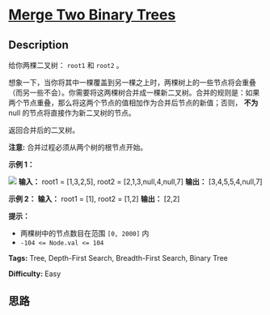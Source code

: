 # [Merge Two Binary Trees][title]

## Description

给你两棵二叉树： `root1` 和 `root2` 。

想象一下，当你将其中一棵覆盖到另一棵之上时，两棵树上的一些节点将会重叠（而另一些不会）。你需要将这两棵树合并成一棵新二叉树。合并的规则是：如果两个节点重叠，那么将这两个节点的值相加作为合并后节点的新值；否则，
**不为** null 的节点将直接作为新二叉树的节点。

返回合并后的二叉树。

**注意:** 合并过程必须从两个树的根节点开始。



**示例 1：**

![](https://assets.leetcode.com/uploads/2021/02/05/merge.jpg)
            **输入：** root1 = [1,3,2,5], root2 = [2,1,3,null,4,null,7]    **输出：** [3,4,5,5,4,null,7]    

**示例 2：**
            **输入：** root1 = [1], root2 = [1,2]    **输出：** [2,2]    



**提示：**

  * 两棵树中的节点数目在范围 `[0, 2000]` 内
  * `-104 <= Node.val <= 104`


**Tags:** Tree, Depth-First Search, Breadth-First Search, Binary Tree

**Difficulty:** Easy

## 思路

[title]: https://leetcode-cn.com/problems/merge-two-binary-trees
